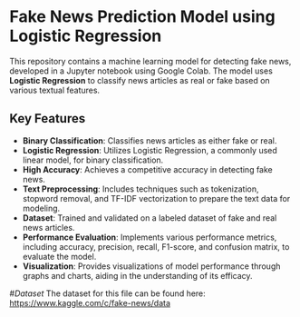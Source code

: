 # **Fake News Prediction Model using Logistic Regression**

This repository contains a machine learning model for detecting fake news, developed in a Jupyter notebook using Google Colab. The model uses **Logistic Regression** to classify news articles as real or fake based on various textual features.

## **Key Features**

- **Binary Classification**: Classifies news articles as either fake or real.
- **Logistic Regression**: Utilizes Logistic Regression, a commonly used linear model, for binary classification.
- **High Accuracy**: Achieves a competitive accuracy in detecting fake news.
- **Text Preprocessing**: Includes techniques such as tokenization, stopword removal, and TF-IDF vectorization to prepare the text data for modeling.
- **Dataset**: Trained and validated on a labeled dataset of fake and real news articles.
- **Performance Evaluation**: Implements various performance metrics, including accuracy, precision, recall, F1-score, and confusion matrix, to evaluate the model.
- **Visualization**: Provides visualizations of model performance through graphs and charts, aiding in the understanding of its efficacy.

#*Dataset*
The dataset for this file can be found here: https://www.kaggle.com/c/fake-news/data
